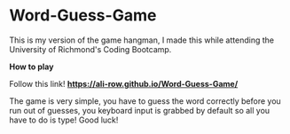 # Word-Guess-Game
This is my version of the game hangman, I made this while attending the University of Richmond's Coding Bootcamp.

**How to play**

Follow this link! **https://ali-row.github.io/Word-Guess-Game/**

The game is very simple, you have to guess the word correctly before you run out of guesses, you keyboard input is grabbed by default so all you have to do is type! Good luck!
